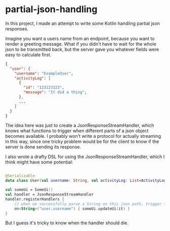 # partial-json-handling

In this project, I made an attempt to write some Kotlin handling partial json responses.

Imagine you want a users name from an endpoint, because you want to render a greeting message.
What if you didn't have to wait for the whole json to be transmitted back, but the server gave you whatever fields were easy to calculate first.

```json
{
  "user": {
    "username": "ExampleUser",
    "activityLog": [
      {
        "id": "123123123",
        "message": "It did a thing",
      },
      ...
    ]
  }
}
```
The idea here was just to create a JsonResponseStreamHandler, which knows what functions to trigger when different parts of a json object becomes available. I probably won't write a protocol for actually streaming in this way, since one tricky problem would be for the client to know if the server is done sending its response.

I also wrote a drafty DSL for using the JsonResponseStreamHandler, which I think might have some potential:
```kotlin

@Serializable
data class User(val username: String, val activityLog: List<ActivityLogEntry>)

val someUi = SomeUi()
val handler = JsonResponseStreamHandler
handler.registerHandlers {
    // when we successfully parse a String on this json path, trigger this function with the string as parameter
    on<String>("user.username") { someUi.updateUi(it) }
}
```

But I guess it's tricky to know when the handler should die.
